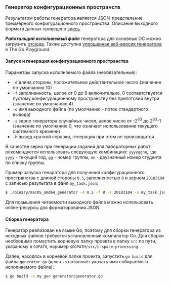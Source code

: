 ### Генератор конфигурационных пространств

Результатом работы генератора является JSON-предствление трехмерного конфигурационного пространства.
Описание выходного формата данных приведено [здесь](formats.md).

***Работающий исполняемый файл*** генератора для основных ОС можно загрузить [отсюда](../generator/binary).
Также доступна [упрощенная веб-версия генератора](https://play.golang.org/p/VrmEy9uVR4g) в The Go Playground.


#### Запуск  и генерация конфигурационного пространства

Параметры запуска исполняемого файла (необязательные):

* `-d` длина стороны, положительное действительное число (значение по умолчанию 10)
* `-f` заполненность, целое от 0 до 9 включительно, 0 соответствуется пустому конфигурационному пространству без препятсвий внутри (значение по умолчанию 4)
* `-o` имя выходного файла (по умолчанию - поток стандартного вывода)
* `-s` зерно генератора случайных чисел, целое число от -2<sup>63</sup> до 2<sup>63</sup>-1 (значение по умолчанию 0, что означает использование текущего системного времени)
* `-h` вывод краткой справки, генерация при этом не производится

В качестве зерна при генерации заданий для лабораторных работ рекомендуется использовать следующую комбинацию: `yyyyggnn`, где `yyyy` - текущий год, `gg` - номер группы, `nn` - двузначный номер студента по списку группы.


Пример запуска генаратора для получения конфигурационного пространства с длиной стороны `0.5`, заполненостью `8` и зерном `20183104` с записью результата в файл `my_task.json`:

``` bash
$ ./binary/macOS_amd64_generator -d 0.5 -f 8 -s 20183104 -o my_task.json
```

Для повышения читаемости выходного файла можно использовать online-ресурсы для форматирования JSON.


#### Сборка генератора

Генератор реализован на языке Go, поэтому для сборки генератора из исходных файлов требуется установленный компилятор Go.
Для сборки необходимо поместить корневую папку проекта в папку `src` по пути, указаному в `GOPATH`,
наример `$GOPATH/src/c-space-processing `.

Далее, находясь в корневой папке проекта, запустить `go build` для файла `generator.go` (ключ `-o` позволяет указать имя собираемого исполняемого файла):

``` bash
$ go build -o my_gen generator/generator.go
```
